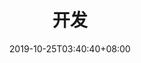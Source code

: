 ---
title: "开发"
date: 2019-10-25T03:40:40+08:00
tags: []
featured_image: ""
description: ""
omit_header_text: true
toc: true
show_reading_time: true
draft: true
---